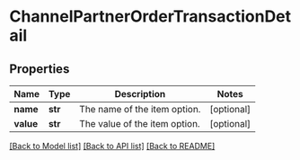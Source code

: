# ChannelPartnerOrderTransactionDetail

## Properties
Name | Type | Description | Notes
------------ | ------------- | ------------- | -------------
**name** | **str** | The name of the item option. | [optional] 
**value** | **str** | The value of the item option. | [optional] 

[[Back to Model list]](../README.md#documentation-for-models) [[Back to API list]](../README.md#documentation-for-api-endpoints) [[Back to README]](../README.md)


